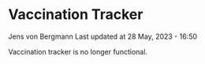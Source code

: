 Vaccination Tracker
================
Jens von Bergmann
Last updated at 28 May, 2023 - 16:50

Vaccination tracker is no longer functional.
